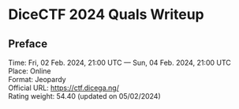 # DiceCTF 2024 Quals Writeup
## Preface
Time: Fri, 02 Feb. 2024, 21:00 UTC — Sun, 04 Feb. 2024, 21:00 UTC<br>
Place: Online<br>
Format: Jeopardy<br>
Official URL: https://ctf.dicega.ng/<br>
Rating weight: 54.40 (updated on 05/02/2024)<br>
